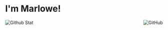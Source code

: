 # I'm Marlowe! 

<a href="https://github.com/xmmarlowe"><img align="right" alt="GitHub" src="https://img.shields.io/badge/dynamic/json?logo=github&label=GitHub+Followers&labelColor=282c34&color=181717&query=%24.data.totalSubs&url=https%3A%2F%2Fapi.spencerwoo.com%2Fsubstats%2F%3Fsource%3Dgithub%26queryKey%3DUnclezs&longCache=true"/></a>



![Github Stat](https://github-readme-stats.vercel.app/api?username=xmmarlowe&show_icons=true&theme=tokyonight&hide=contribs,prs)
